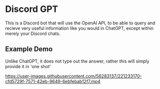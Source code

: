 # <b> Discord GPT </b>
This is a Discord bot that will use the OpenAI API, to be
able to query and recieve very useful information like you 
would in ChatGPT, except within merely your Discord chats. <br>

## Example Demo

Unlike ChatGPT, it does not type out the answer, rather this will simply provide it in 'one shot'
<br /> 

https://user-images.githubusercontent.com/56283137/221233170-cfd5729f-7571-42eb-9649-6ebfebab12f7.mp4

